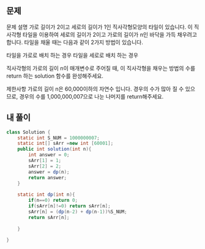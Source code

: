 ## 문제

문제 설명
가로 길이가 2이고 세로의 길이가 1인 직사각형모양의 타일이 있습니다. 이 직사각형 타일을 이용하여 세로의 길이가 2이고 가로의 길이가 n인 바닥을 가득 채우려고 합니다. 타일을 채울 때는 다음과 같이 2가지 방법이 있습니다.

타일을 가로로 배치 하는 경우
타일을 세로로 배치 하는 경우

직사각형의 가로의 길이 n이 매개변수로 주어질 때, 이 직사각형을 채우는 방법의 수를 return 하는 solution 함수를 완성해주세요.

제한사항
가로의 길이 n은 60,000이하의 자연수 입니다.
경우의 수가 많아 질 수 있으므로, 경우의 수를 1,000,000,007으로 나눈 나머지를 return해주세요.


## 내 풀이
```java
class Solution {
    static int S_NUM = 1000000007;
    static int[] sArr =new int [60001];
    public int solution(int n){
        int answer = 0;
        sArr[1] = 1;
        sArr[2] = 2;
        answer = dp(n);
        return answer;
    }
    
    static int dp(int n){
        if(n==0) return 0;
        if(sArr[n]!=0) return sArr[n];
        sArr[n] = (dp(n-2) + dp(n-1))%S_NUM;
        return sArr[n];
        
    }
    
}

```
